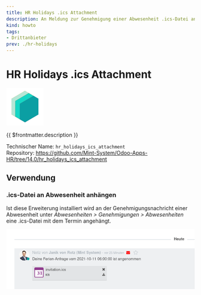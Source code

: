 ```yaml
---
title: HR Holidays .ics Attachment
description: An Meldung zur Genehmigung einer Abwesenheit .ics-Datei anhängen.
kind: howto
tags:
- Drittanbieter
prev: ./hr-holidays
---
```

# HR Holidays .ics Attachment
![icon_oms_box](attachments/icons_odoo_mint_system.png)

{{ $frontmatter.description }}

Technischer Name: `hr_holidays_ics_attachment`\
Repository: <https://github.com/Mint-System/Odoo-Apps-HR/tree/14.0/hr_holidays_ics_attachment>

## Verwendung

### .ics-Datei an Abwesenheit anhängen

Ist diese Erweiterung installiert wird an der Genehmigungsnachricht einer Abwesenheit unter *Abwesenheiten > Genehmigungen > Abwesenheiten* eine .ics-Datei mit dem Termin angehängt.

![](attachments/HR%20Holidays%20.ics%20Attachment%20Chatter.png)
